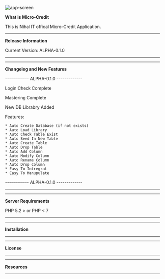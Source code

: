 ![app-screen](/uploads/907dce56c6998c998ce5cab90ab244e8/app-screen.png)

**What is Micro-Credit**


This is Nihal IT offical Micro-Credit Application.

*******************
**Release Information**

Current Version: ALPHA-0.1.0
*******************

**************************
**Changelog and New Features**

------------ ALPHA-0.1.0 -------------

Login Check Complete

Mastering Complete

New DB Librabry Added

Features:

    * Auto Create Database (if not exists)
    * Auto Load Library
    * Auto Check Table Exist
    * Auto Seed In New Table
    * Auto Create Table
    * Auto Drop Table
    * Auto Add Column
    * Auto Modify Column
    * Auto Rename Column
    * Auto Drop Column
    * Easy To Intregrat
    * Easy To Manupulate

------------ ALPHA-0.1.0 -------------    
**************************

*******************
**Server Requirements**

PHP 5.2 > or PHP < 7
*******************

************
**Installation**
************

*******
**License**
*******

*********
**Resources**
*********